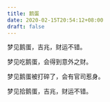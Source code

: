 ```yaml
---
title: 鹅蛋
date: 2020-02-15T20:54:12+08:00
draft: false
---
```


梦见鹅蛋，吉兆，财运不错。<br>


梦见吃鹅蛋，会得到意外之财。<br>


梦见鹅蛋被打碎了，会有官司惹身。<br>


梦见拾鹅蛋，吉兆，财运不错。<br>
